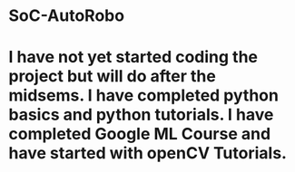 # SoC-AutoRobo
# I have not yet started coding the project but will do after the midsems. I have completed python basics and python tutorials. I have completed Google ML Course and have started with openCV Tutorials.
